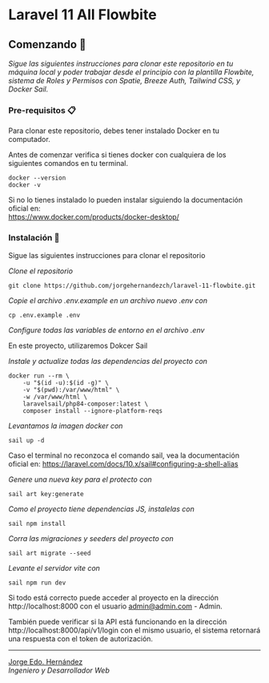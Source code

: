 # Laravel 11 All Flowbite

## Comenzando 🚀

_Sigue las siguientes instrucciones para clonar este repositorio en tu máquina local y poder trabajar desde el principio con la plantilla Flowbite, sistema de Roles y Permisos con Spatie, Breeze Auth, Tailwind CSS, y Docker Sail._

### Pre-requisitos 📋

Para clonar este repositorio, debes tener instalado Docker en tu computador.

Antes de comenzar verifica si tienes docker con cualquiera de los siguientes comandos en tu terminal.
```
docker --version 
docker -v
```
Si no lo tienes instalado lo pueden instalar siguiendo la documentación oficial en:  
https://www.docker.com/products/docker-desktop/

### Instalación 🔧

Sigue las siguientes instrucciones para clonar el repositorio

_Clone el repositorio_
```
git clone https://github.com/jorgehernandezch/laravel-11-flowbite.git
```
_Copie el archivo .env.example en un archivo nuevo .env con_
```
cp .env.example .env
```
_Configure todas las variables de entorno en el archivo .env_

En este proyecto, utilizaremos Dokcer Sail

_Instale y actualize todas las dependencias del proyecto con_
```
docker run --rm \
    -u "$(id -u):$(id -g)" \
    -v "$(pwd):/var/www/html" \
    -w /var/www/html \
    laravelsail/php84-composer:latest \
    composer install --ignore-platform-reqs
```

_Levantamos la imagen docker con_
```
sail up -d
```
Caso el terminal no reconzoca el comando sail, vea la documentación oficial en:
https://laravel.com/docs/10.x/sail#configuring-a-shell-alias

_Genere una nueva key para el protecto con_
```
sail art key:generate
```
_Como el proyecto tiene dependencias JS, instalelas con_
```
sail npm install
```
_Corra las migraciones y seeders del proyecto con_
```
sail art migrate --seed
```
_Levante el servidor vite con_
```
sail npm run dev
```

Si todo está correcto puede acceder al proyecto en la dirección http://localhost:8000 con el usuario admin@admin.com - Admin. 

También puede verificar si la API está funcionando en la dirección http://localhost:8000/api/v1/login con el mismo usuario, el sistema retornará una respuesta con el token de autorización.

---
[Jorge Edo. Hernández](https://github.com/jorgehernandezch)  
_Ingeniero y Desarrollador Web_
